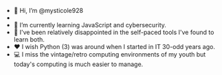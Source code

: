 - 👋 Hi, I’m @mysticole928
- 
- 🌱 I’m currently learning JavaScript and cybersecurity.
- 👀 I've been relatively disappointed in the self-paced tools I've found to learn both.
- ❤️ I wish Python (3) was around when I started in IT 30-odd years ago.
- 💻 I miss the vintage/retro computing environments of my youth but today's computing is much easier to manage. 


<!---
mysticole928/mysticole928 is a ✨ special ✨ repository because its `README.md` (this file) appears on your GitHub profile.
You can click the Preview link to take a look at your changes.
--->

